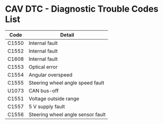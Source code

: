 # CAV DTC - Diagnostic Trouble Codes List

| Code | Detail |
| - | - |
| C1550 | Internal fault |
| C1552 | Internal fault |
| C1608 | Internal fault |
| C1553 | Optical error |
| C1554 | Angular overspeed |
| C1555 | Steering wheel angle speed fault |
| U1073 | CAN bus-off |
| C1551 | Voltage outside range |
| C1557 | 5 V supply fault |
| C1556 | Steering wheel angle sensor fault |
